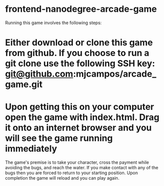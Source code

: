 frontend-nanodegree-arcade-game
===============================

Running this game involves the following steps:

# Either download or clone this game from github. If you choose to run a git clone use the following SSH key: git@github.com:mjcampos/arcade_game.git
# Upon getting this on your computer open the game with index.html. Drag it onto an internet browser and you will see the game running immediately

The game's premise is to take your character, cross the payment while avoiding the bugs, and reach the water. If you make contact with any of the bugs then you are forced to return to your starting position. Upon completion the game will reload and you can play again. 
